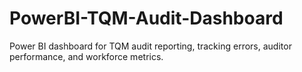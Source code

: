 # PowerBI-TQM-Audit-Dashboard
Power BI dashboard for TQM audit reporting, tracking errors, auditor performance, and workforce metrics.
